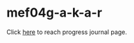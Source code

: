 # mef04g-a-k-a-r
Click [here](https://pjournal.github.io/mef04g-a-k-a-r/) to reach progress journal page.

